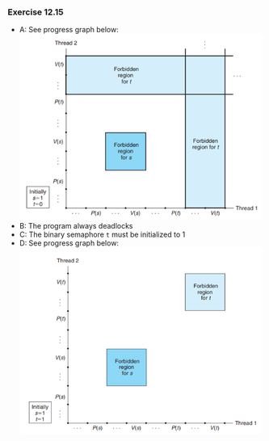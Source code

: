 ### Exercise 12.15
- A: See progress graph below:  
![graph](https://github.com/jonathantorres/bookshelf/blob/master/csapp/img/12.15a.png)
- B: The program always deadlocks
- C: The binary semaphore `t` must be initialized to 1
- D: See progress graph below:  
![graph](https://github.com/jonathantorres/bookshelf/blob/master/csapp/img/12.15b.png)
